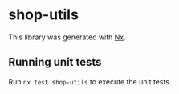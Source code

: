 # shop-utils

This library was generated with [Nx](https://nx.dev).

## Running unit tests

Run `nx test shop-utils` to execute the unit tests.
